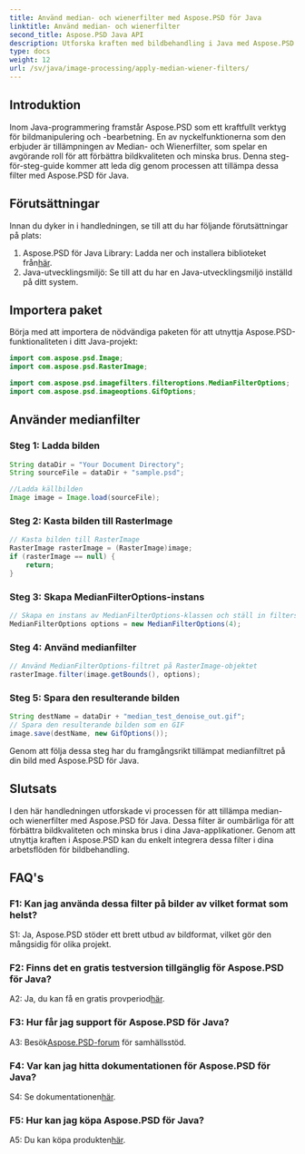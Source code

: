 ```yaml
---
title: Använd median- och wienerfilter med Aspose.PSD för Java
linktitle: Använd median- och wienerfilter
second_title: Aspose.PSD Java API
description: Utforska kraften med bildbehandling i Java med Aspose.PSD. Lär dig hur du använder median- och wienerfilter steg för steg. Förbättra bildkvaliteten utan ansträngning.
type: docs
weight: 12
url: /sv/java/image-processing/apply-median-wiener-filters/
---
```

## Introduktion

Inom Java-programmering framstår Aspose.PSD som ett kraftfullt verktyg för bildmanipulering och -bearbetning. En av nyckelfunktionerna som den erbjuder är tillämpningen av Median- och Wienerfilter, som spelar en avgörande roll för att förbättra bildkvaliteten och minska brus. Denna steg-för-steg-guide kommer att leda dig genom processen att tillämpa dessa filter med Aspose.PSD för Java.

## Förutsättningar

Innan du dyker in i handledningen, se till att du har följande förutsättningar på plats:

1.  Aspose.PSD för Java Library: Ladda ner och installera biblioteket från[här](https://releases.aspose.com/psd/java/).
2. Java-utvecklingsmiljö: Se till att du har en Java-utvecklingsmiljö inställd på ditt system.

## Importera paket

Börja med att importera de nödvändiga paketen för att utnyttja Aspose.PSD-funktionaliteten i ditt Java-projekt:

```java
import com.aspose.psd.Image;
import com.aspose.psd.RasterImage;

import com.aspose.psd.imagefilters.filteroptions.MedianFilterOptions;
import com.aspose.psd.imageoptions.GifOptions;
```

## Använder medianfilter

### Steg 1: Ladda bilden

```java
String dataDir = "Your Document Directory";
String sourceFile = dataDir + "sample.psd";

//Ladda källbilden
Image image = Image.load(sourceFile);
```

### Steg 2: Kasta bilden till RasterImage

```java
// Kasta bilden till RasterImage
RasterImage rasterImage = (RasterImage)image;
if (rasterImage == null) {
    return;
}
```

### Steg 3: Skapa MedianFilterOptions-instans

```java
// Skapa en instans av MedianFilterOptions-klassen och ställ in filterstorleken
MedianFilterOptions options = new MedianFilterOptions(4);
```

### Steg 4: Använd medianfilter

```java
// Använd MedianFilterOptions-filtret på RasterImage-objektet
rasterImage.filter(image.getBounds(), options);
```

### Steg 5: Spara den resulterande bilden

```java
String destName = dataDir + "median_test_denoise_out.gif";
// Spara den resulterande bilden som en GIF
image.save(destName, new GifOptions());
```

Genom att följa dessa steg har du framgångsrikt tillämpat medianfiltret på din bild med Aspose.PSD för Java.

## Slutsats

I den här handledningen utforskade vi processen för att tillämpa median- och wienerfilter med Aspose.PSD för Java. Dessa filter är oumbärliga för att förbättra bildkvaliteten och minska brus i dina Java-applikationer. Genom att utnyttja kraften i Aspose.PSD kan du enkelt integrera dessa filter i dina arbetsflöden för bildbehandling.

## FAQ's

### F1: Kan jag använda dessa filter på bilder av vilket format som helst?

S1: Ja, Aspose.PSD stöder ett brett utbud av bildformat, vilket gör den mångsidig för olika projekt.

### F2: Finns det en gratis testversion tillgänglig för Aspose.PSD för Java?

 A2: Ja, du kan få en gratis provperiod[här](https://releases.aspose.com/).

### F3: Hur får jag support för Aspose.PSD för Java?

 A3: Besök[Aspose.PSD-forum](https://forum.aspose.com/c/psd/34) för samhällsstöd.

### F4: Var kan jag hitta dokumentationen för Aspose.PSD för Java?

 S4: Se dokumentationen[här](https://reference.aspose.com/psd/java/).

### F5: Hur kan jag köpa Aspose.PSD för Java?

 A5: Du kan köpa produkten[här](https://purchase.aspose.com/buy).